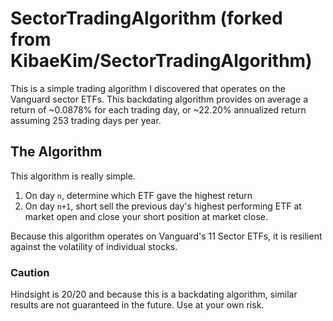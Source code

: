 # SectorTradingAlgorithm (forked from KibaeKim/SectorTradingAlgorithm)

This is a simple trading algorithm I discovered that operates on the Vanguard sector ETFs. This backdating algorithm provides on average a return of ~0.0878% for each trading day, or ~22.20% annualized return assuming 253 trading days per year.

## The Algorithm

This algorithm is really simple. 
1. On day `n`, determine which ETF gave the highest return
2. On day `n+1`, short sell the previous day's highest performing ETF at market open and close your short position at market close.

Because this algorithm operates on Vanguard's 11 Sector ETFs, it is resilient against the volatility of individual stocks.

### Caution
Hindsight is 20/20 and because this is a backdating algorithm, similar results are not guaranteed in the future. Use at your own risk.
